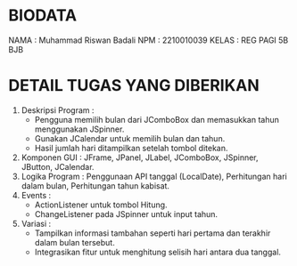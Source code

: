 # BIODATA 
NAMA  : Muhammad Riswan Badali
NPM   : 2210010039
KELAS : REG PAGI 5B BJB

# DETAIL TUGAS YANG DIBERIKAN
1. Deskripsi Program :<br>
   - Pengguna memilih bulan dari JComboBox dan memasukkan tahun menggunakan JSpinner.<br>
   - Gunakan JCalendar untuk memilih bulan dan tahun.<br>
   - Hasil jumlah hari ditampilkan setelah tombol ditekan.<br>
2. Komponen GUI : JFrame, JPanel, JLabel, JComboBox, JSpinner, JButton, JCalendar.<br>
3. Logika Program : Penggunaan API tanggal (LocalDate), Perhitungan hari dalam bulan, Perhitungan tahun kabisat.<br>
4. Events :<br>
   - ActionListener untuk tombol Hitung.<br>
   - ChangeListener pada JSpinner untuk input tahun.<br>
5. Variasi :<br>
   - Tampilkan informasi tambahan seperti hari pertama dan terakhir dalam bulan tersebut.<br>
   - Integrasikan fitur untuk menghitung selisih hari antara dua tanggal.<br>
